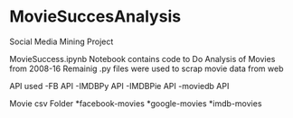 # MovieSuccesAnalysis
Social Media Mining Project

MovieSuccess.ipynb Notebook contains code to Do Analysis of Movies from 2008-16
Remainig .py files were used to scrap movie data from web

API used
-FB API
-IMDBPy API
-IMDBPie API
-moviedb API

Movie csv Folder
*facebook-movies
*google-movies
*imdb-movies
